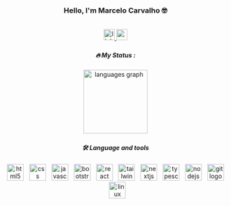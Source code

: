    
                
<div align="center">
  <h3>Hello, I'm Marcelo Carvalho 🤓</h3>
</div>
<br>     
<div align="center">
  <a href="https://www.linkedin.com/in/a-marcelo-carvalho/" target="_blank">
    <img src="https://img.shields.io/static/v1?message=LinkedIn&logo=linkedin&label=&color=0077B5&logoColor=white&labelColor=&style=for-the-badge" height="25" alt="linkedin logo"  />
  </a>
  <a href="mailto:marceloo.dev@gmail.com" target="_blank">
    <img src="https://img.shields.io/static/v1?message=Gmail&logo=gmail&label=&color=D14836&logoColor=white&labelColor=&style=for-the-badge" height="25" alt="gmail logo"  />
  </a>
</div>

###

<h5 align="center">🔥   My Status :</h5>

###

<div align="center">
  <img src="https://github-readme-stats.vercel.app/api/top-langs?username=marcelocarvalho1&locale=en&hide_title=false&layout=compact&card_width=320&langs_count=5&theme=dark&hide_border=false&order=2" height="146" alt="languages graph"  />
</div>

###

<h5 align="center">🛠 Language and tools</h5>

###

<div align="center">
  <img src="https://cdn.jsdelivr.net/gh/devicons/devicon/icons/html5/html5-plain.svg" height="38" alt="html5 logo"  />
  <img width="5" />
  <img src="https://cdn.jsdelivr.net/gh/devicons/devicon/icons/css3/css3-plain.svg" height="38" alt="css logo"  />
  <img width="5" />
  <img src="https://cdn.jsdelivr.net/gh/devicons/devicon/icons/javascript/javascript-plain.svg" height="38" alt="javascript logo"  />
  <img width="5" />
  <img src="https://cdn.jsdelivr.net/gh/devicons/devicon/icons/bootstrap/bootstrap-original.svg" height="38" alt="bootstrap logo"  />
  <img width="5" />
  <img src="https://cdn.jsdelivr.net/gh/devicons/devicon/icons/react/react-original.svg" height="38" alt="react logo"  />
  <img width="5" />
  <img src="https://cdn.jsdelivr.net/gh/devicons/devicon/icons/tailwindcss/tailwindcss-original-wordmark.svg" height="38" alt="tailwindcss logo"  />
  <img width="5" />
  <img src="https://cdn.jsdelivr.net/gh/devicons/devicon/icons/nextjs/nextjs-original.svg" height="38" alt="nextjs logo"  />
  <img width="5" />
  <img src="https://cdn.jsdelivr.net/gh/devicons/devicon/icons/typescript/typescript-plain.svg" height="38" alt="typescript logo"  />
  <img width="5" />
  <img src="https://cdn.jsdelivr.net/gh/devicons/devicon/icons/nodejs/nodejs-original.svg" height="38" alt="nodejs logo"  />
  <img width="5" />
  <img src="https://cdn.jsdelivr.net/gh/devicons/devicon/icons/git/git-original.svg" height="38" alt="git logo"  />
  <img width="5" />
  <img src="https://cdn.jsdelivr.net/gh/devicons/devicon/icons/linux/linux-original.svg" height="38" alt="linux logo"  />
</div>

###
